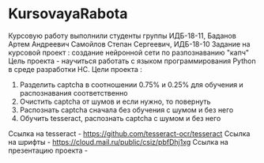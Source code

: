 # KursovayaRabota
Курсовую работу выполнили студенты группы ИДБ-18-11, Баданов Артем Андреевич
Самойлов Степан Сергеевич, ИДБ-18-10
Задание на курсовой проект : создание нейронной сети по разпознаванию "капч"
Цель проекта - научиться работать с языком программирования Python в среде разработки НС.
Цели проекта : 
1.	Разделить captcha в соотношении 0.75% и 0.25% для обучения и распознавания соответственно
2.	Очистить captcha от шумов и если нужно, то повернуть 
3.	Распознать captcha сначала без обучения с шумом и без него
4.	Обучить tesseract, распознать captcha c шумом и без него


Ссылка на tesseract - https://github.com/tesseract-ocr/tesseract
Ссылка на шрифты - https://cloud.mail.ru/public/csiz/pbfDhj1xg
Ссылка на презентацию проекта - 
